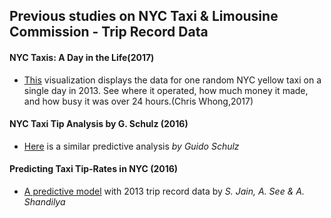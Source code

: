 ## Previous studies on NYC Taxi & Limousine Commission - Trip Record Data

#### NYC Taxis: A Day in the Life(2017)            
  
- [This](http://chriswhong.github.io/nyctaxi/) visualization displays the data for one random NYC yellow taxi on a single day in 2013. See where it operated, how much money it made, and how busy it was over 24 hours.(Chris Whong,2017)


#### NYC Taxi Tip Analysis by G. Schulz (2016)

- [Here](http://rpubs.com/Gui_struggling_with_R/NYC_taxi_tips) is a similar predictive analysis *by Guido Schulz*

#### Predicting Taxi Tip-Rates in NYC (2016)

- [A predictive model](https://cseweb.ucsd.edu/~jmcauley/cse190/reports/sp15/050.pdf) with 2013 trip record data by *S. Jain, A. See & A. Shandilya*
